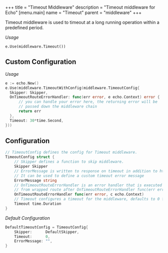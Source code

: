 +++
title = "Timeout Middleware"
description = "Timeout middleware for Echo"
[menu.main]
  name = "Timeout"
  parent = "middleware"
+++

Timeout middleware is used to timeout at a long running operation within a predefined period.

*Usage*

`e.Use(middleware.Timeout())`

## Custom Configuration

*Usage*

```go
e := echo.New()
e.Use(middleware.TimeoutWithConfig(middleware.TimeoutConfig{
  Skipper: Skipper,
  OnTimeoutRouteErrorHandler: func(err error, e echo.Context) error {
      // you can handle your error here, the returning error will be 
      // passed down the middleware chain
      return err
  },
  Timeout: 30*time.Second,
}))
```

## Configuration

```go
// TimeoutConfig defines the config for Timeout middleware.
TimeoutConfig struct {
    // Skipper defines a function to skip middleware.
    Skipper Skipper
    // ErrorMessage is written to response on timeout in addition to http.StatusServiceUnavailable (503) status code
    // It can be used to define a custom timeout error message
    ErrorMessage string
    // OnTimeoutRouteErrorHandler is an error handler that is executed for error that was returned
    // from wrapped route after OnTimeoutRouteErrorHandler func(err error, c echo.Context)
    OnTimeoutRouteErrorHandler func(err error, c echo.Context)
    // Timeout configures a timeout for the middleware, defaults to 0 for no timeout
    Timeout time.Duration
}
```

*Default Configuration*

```go
DefaultTimeoutConfig = TimeoutConfig{
    Skipper:      DefaultSkipper,
    Timeout:      0,
    ErrorMessage: "",
}
```

